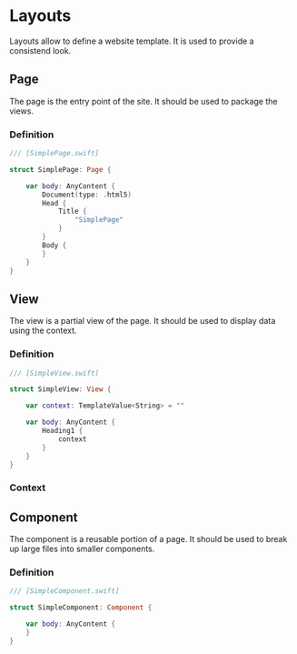 # Layouts

Layouts allow to define a website template. It is used to provide a consistend look.

## Page

The page is the entry point of the site. It should be used to package the views.

### Definition

```swift
/// [SimplePage.swift]

struct SimplePage: Page {

    var body: AnyContent {
        Document(type: .html5)
        Head {
            Title {
                "SimplePage"
            }
        }
        Body {
        }
    }
}
```

## View

The view is a partial view of the page. It should be used to display data using the context.

### Definition

```swift
/// [SimpleView.swift]

struct SimpleView: View {

    var context: TemplateValue<String> = ""

    var body: AnyContent {
        Heading1 {
            context
        }
    }
}
```

### Context

## Component

The component is a reusable portion of a page. It should be used to break up large files into smaller components.

### Definition

```swift
/// [SimpleComponent.swift]

struct SimpleComponent: Component {

    var body: AnyContent {
    }
}
```
